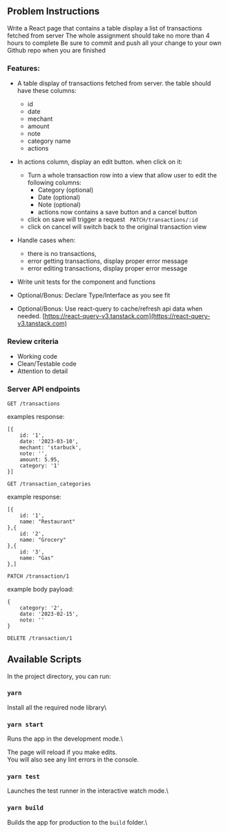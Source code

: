 ## Problem Instructions

Write a React page that contains a table display a list of transactions fetched from server
The whole assignment should take no more than 4 hours to complete
Be sure to commit and push all your change to your own Github repo when you are finished

### Features:

-   A table display of transactions fetched from server. the table should have these columns:
    -   id
    -   date
    -   mechant
    -   amount
    -   note
    -   category name
    -   actions
-   In actions column, display an edit button. when click on it:

    -   Turn a whole transaction row into a view that allow user to edit the following columns:
        -   Category (optional)
        -   Date (optional)
        -   Note (optional)
        -   actions now contains a save button and a cancel button
    -   click on save will trigger a request ` PATCH/transactions/:id`
    -   click on cancel will switch back to the original transaction view

-   Handle cases when:
    -   there is no transactions,
    -   error getting transactions, display proper error message
    -   error editing transactions, display proper error message
-   Write unit tests for the component and functions

-   Optional/Bonus: Declare Type/Interface as you see fit
-   Optional/Bonus: Use react-query to cache/refresh api data when needed. [https://react-query-v3.tanstack.com](https://react-query-v3.tanstack.com)

### Review criteria

-   Working code
-   Clean/Testable code
-   Attention to detail

### Server API endpoints

`GET /transactions`

examples response:

```
[{
    id: '1',
    date: '2023-03-10',
    mechant: 'starbuck',
    note: '',
    amount: 5.95,
    category: '1'
}]
```

`GET /transaction_categories`

example response:

```
[{
    id: '1',
    name: "Restaurant"
},{
    id: '2',
    name: "Grocery"
},{
    id: '3',
    name: "Gas"
},]
```

`PATCH /transaction/1`

example body payload:

```
{
    category: '2',
    date: '2023-02-15',
    note: ''
}
```

`DELETE /transaction/1`

## Available Scripts

In the project directory, you can run:

### `yarn`

Install all the required node library\

### `yarn start`

Runs the app in the development mode.\

The page will reload if you make edits.\
You will also see any lint errors in the console.

### `yarn test`

Launches the test runner in the interactive watch mode.\

### `yarn build`

Builds the app for production to the `build` folder.\
